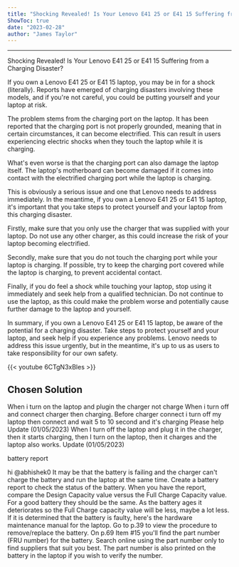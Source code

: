 ```yaml
---
title: "Shocking Revealed! Is Your Lenovo E41 25 or E41 15 Suffering from a Charging Disaster?"
ShowToc: true 
date: "2023-02-28"
author: "James Taylor"
---
```

*****
Shocking Revealed! Is Your Lenovo E41 25 or E41 15 Suffering from a Charging Disaster?

If you own a Lenovo E41 25 or E41 15 laptop, you may be in for a shock (literally). Reports have emerged of charging disasters involving these models, and if you're not careful, you could be putting yourself and your laptop at risk.

The problem stems from the charging port on the laptop. It has been reported that the charging port is not properly grounded, meaning that in certain circumstances, it can become electrified. This can result in users experiencing electric shocks when they touch the laptop while it is charging.

What's even worse is that the charging port can also damage the laptop itself. The laptop's motherboard can become damaged if it comes into contact with the electrified charging port while the laptop is charging.

This is obviously a serious issue and one that Lenovo needs to address immediately. In the meantime, if you own a Lenovo E41 25 or E41 15 laptop, it's important that you take steps to protect yourself and your laptop from this charging disaster.

Firstly, make sure that you only use the charger that was supplied with your laptop. Do not use any other charger, as this could increase the risk of your laptop becoming electrified.

Secondly, make sure that you do not touch the charging port while your laptop is charging. If possible, try to keep the charging port covered while the laptop is charging, to prevent accidental contact.

Finally, if you do feel a shock while touching your laptop, stop using it immediately and seek help from a qualified technician. Do not continue to use the laptop, as this could make the problem worse and potentially cause further damage to the laptop and yourself.

In summary, if you own a Lenovo E41 25 or E41 15 laptop, be aware of the potential for a charging disaster. Take steps to protect yourself and your laptop, and seek help if you experience any problems. Lenovo needs to address this issue urgently, but in the meantime, it's up to us as users to take responsibility for our own safety.

{{< youtube 6CTgN3xBles >}} 



## Chosen Solution
 When i turn on the laptop and plugin the charger not charge
When i turn off and connect charger then charging.
Before charger connect i turn off my laptop then connect and wait 5 to 10 second and it's charging
Please help
Update (01/05/2023)
When I turn off the laptop and plug it in the charger, then it starts charging, then I turn on the laptop, then it charges and the laptop also works.
Update (01/05/2023)

battery report

 hi @abhishek0
It may be that the battery is failing and the charger can't charge the battery and run the laptop at the same time.
Create a battery report to check the status of the battery.
When you have the report, compare the Design Capacity value versus the Full Charge Capacity value. For a good battery they should be the same. As the battery ages it deteriorates so the Full Charge capacity value will be less, maybe a lot less.
If it is determined that the battery is faulty, here's the hardware maintenance manual for the laptop.
Go to p.39 to view the procedure to remove/replace the battery.
On p.69 Item #15 you'll find the part number (FRU number) for the battery. Search online using the part number only to find suppliers that suit you best. The part number is also printed on the battery in the laptop if you wish to verify the number.




